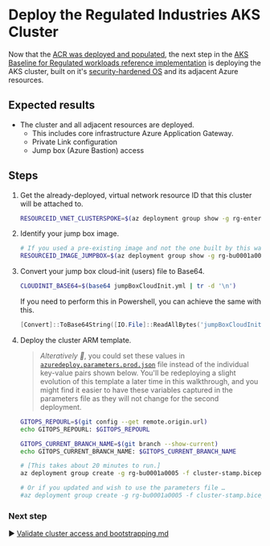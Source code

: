# Deploy the Regulated Industries AKS Cluster

Now that the [ACR was deployed and populated](./09-pre-cluster-stamp.md), the next step in the [AKS Baseline for Regulated workloads reference implementation](/) is deploying the AKS cluster, built on it's [security-hardened OS](https://learn.microsoft.com/azure/aks/security-hardened-vm-host-image) and its adjacent Azure resources.

## Expected results

* The cluster and all adjacent resources are deployed.
  * This includes core infrastructure Azure Application Gateway.
  * Private Link configuration
  * Jump box (Azure Bastion) access

## Steps

1. Get the already-deployed, virtual network resource ID that this cluster will be attached to.

   ```bash
   RESOURCEID_VNET_CLUSTERSPOKE=$(az deployment group show -g rg-enterprise-networking-spokes -n spoke-BU0001A0005-01 --query properties.outputs.clusterVnetResourceId.value -o tsv)
   ```

1. Identify your jump box image.

   ```bash
   # If you used a pre-existing image and not the one built by this walk through, replace the command below with the resource id of that image.
   RESOURCEID_IMAGE_JUMPBOX=$(az deployment group show -g rg-bu0001a0005 -n CreateJumpBoxImageTemplate --query 'properties.outputs.distributedImageResourceId.value' -o tsv)
   ```

1. Convert your jump box cloud-init (users) file to Base64.

   ```bash
   CLOUDINIT_BASE64=$(base64 jumpBoxCloudInit.yml | tr -d '\n')
   ```

   If you need to perform this in Powershell, you can achieve the same with this.

   ```powershell
   [Convert]::ToBase64String([IO.File]::ReadAllBytes('jumpBoxCloudInit.yml'))
   ```

1. Deploy the cluster ARM template.

   > _Alteratively 🛑_, you could set these values in [`azuredeploy.parameters.prod.json`](../../azuredeploy.parameters.prod.json) file instead of the individual key-value pairs shown below. You'll be redeploying a slight evolution of this template a later time in this walkthrough, and you might find it easier to have these variables captured in the parameters file as they will not change for the second deployment.

   ```bash
   GITOPS_REPOURL=$(git config --get remote.origin.url)
   echo GITOPS_REPOURL: $GITOPS_REPOURL

   GITOPS_CURRENT_BRANCH_NAME=$(git branch --show-current)
   echo GITOPS_CURRENT_BRANCH_NAME: $GITOPS_CURRENT_BRANCH_NAME

   # [This takes about 20 minutes to run.]
   az deployment group create -g rg-bu0001a0005 -f cluster-stamp.bicep -p targetVnetResourceId=${RESOURCEID_VNET_CLUSTERSPOKE} clusterAdminAadGroupObjectId=${AADOBJECTID_GROUP_CLUSTERADMIN} k8sControlPlaneAuthorizationTenantId=${TENANTID_K8SRBAC} appGatewayListenerCertificate=${APP_GATEWAY_LISTENER_CERTIFICATE_BASE64} jumpBoxImageResourceId=${RESOURCEID_IMAGE_JUMPBOX} jumpBoxCloudInitAsBase64=${CLOUDINIT_BASE64} gitOpsBootstrappingRepoHttpsUrl=${GITOPS_REPOURL} gitOpsBootstrappingRepoBranch=${GITOPS_CURRENT_BRANCH_NAME}

   # Or if you updated and wish to use the parameters file …
   #az deployment group create -g rg-bu0001a0005 -f cluster-stamp.bicep -p "@azuredeploy.parameters.prod.json"
   ```

### Next step

:arrow_forward: [Validate cluster access and bootstrapping.md](./11-validate-cluster-access-and-bootstrapping.md)
